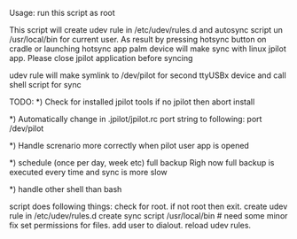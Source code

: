 Usage:
run this script as root

This script will create udev rule in /etc/udev/rules.d
and autosync script un /usr/local/bin
for current user.
As result by pressing hotsync button on cradle
or launching hotsync app palm device will make
sync with linux jpilot app.
Please close jpilot application before syncing

udev rule will make symlink to /dev/pilot
for second ttyUSBx device
and call shell script for sync

TODO:
*) Check for installed jpilot tools
if no jpilot then abort install
 
*) Automatically change in .jpilot/jpilot.rc 
port string to following: port /dev/pilot

*) Handle screnario more correctly when
pilot user app is opened

*) schedule (once per day, week etc) full backup
Righ now full backup is executed every time
and sync is more slow

*) handle other shell than bash

script does following things:
check for root.
if not root then exit.
create udev rule in /etc/udev/rules.d
create sync script /usr/local/bin # need some minor fix
set permissions for files.
add user to dialout.
reload udev rules.
